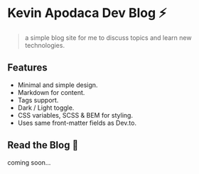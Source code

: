 # Kevin Apodaca Dev Blog ⚡️

> a simple blog site for me to discuss topics and learn new technologies.

## Features
- Minimal and simple design.
- Markdown for content.
- Tags support.
- Dark / Light toggle.
- CSS variables, SCSS & BEM for styling.
- Uses same front-matter fields as Dev.to.

## Read the Blog 🚀
coming soon...

